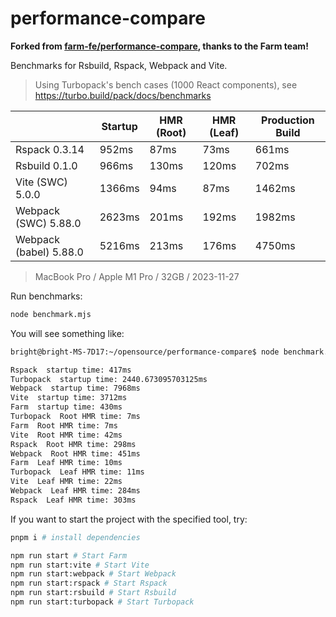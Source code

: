 # performance-compare

**Forked from [farm-fe/performance-compare](https://github.com/farm-fe/performance-compare), thanks to the Farm team!**

Benchmarks for Rsbuild, Rspack, Webpack and Vite.

> Using Turbopack's bench cases (1000 React components), see https://turbo.build/pack/docs/benchmarks

|                        | **Startup** | **HMR (Root)** | **HMR (Leaf)** | **Production Build** |
| ---------------------- | ----------- | -------------- | -------------- | -------------------- |
| Rspack 0.3.14          | 952ms       | 87ms           | 73ms           | 661ms                |
| Rsbuild 0.1.0          | 966ms       | 130ms          | 120ms          | 702ms                |
| Vite (SWC) 5.0.0       | 1366ms      | 94ms           | 87ms           | 1462ms               |
| Webpack (SWC) 5.88.0   | 2623ms      | 201ms          | 192ms          | 1982ms               |
| Webpack (babel) 5.88.0 | 5216ms      | 213ms          | 176ms          | 4750ms               |

> MacBook Pro / Apple M1 Pro / 32GB / 2023-11-27

Run benchmarks:

```bash
node benchmark.mjs
```

You will see something like:

```txt
bright@bright-MS-7D17:~/opensource/performance-compare$ node benchmark.mjs

Rspack  startup time: 417ms
Turbopack  startup time: 2440.673095703125ms
Webpack  startup time: 7968ms
Vite  startup time: 3712ms
Farm  startup time: 430ms
Turbopack  Root HMR time: 7ms
Farm  Root HMR time: 7ms
Vite  Root HMR time: 42ms
Rspack  Root HMR time: 298ms
Webpack  Root HMR time: 451ms
Farm  Leaf HMR time: 10ms
Turbopack  Leaf HMR time: 11ms
Vite  Leaf HMR time: 22ms
Webpack  Leaf HMR time: 284ms
Rspack  Leaf HMR time: 303ms
```

If you want to start the project with the specified tool, try:

```bash
pnpm i # install dependencies

npm run start # Start Farm
npm run start:vite # Start Vite
npm run start:webpack # Start Webpack
npm run start:rspack # Start Rspack
npm run start:rsbuild # Start Rsbuild
npm run start:turbopack # Start Turbopack
```
